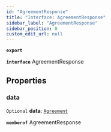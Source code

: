 ```yaml
---
id: "AgreementResponse"
title: "Interface: AgreementResponse"
sidebar_label: "AgreementResponse"
sidebar_position: 0
custom_edit_url: null
---
```


**`export`**

**`interface`** AgreementResponse

## Properties

### data

 `Optional` **data**: [`Agreement`](Agreement.md)

**`memberof`** AgreementResponse
